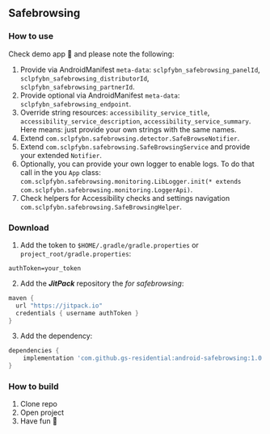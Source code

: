 ## Safebrowsing

### How to use
Check demo app 🙂 and please note the following:
1. Provide via AndroidManifest `meta-data`: `sclpfybn_safebrowsing_panelId`, `sclpfybn_safebrowsing_distributorId`, `sclpfybn_safebrowsing_partnerId`.
2. Provide optional via AndroidManifest `meta-data`: `sclpfybn_safebrowsing_endpoint`.
3. Override string resources: `accessibility_service_title`, `accessibility_service_description`, `accessibility_service_summary`.
Here means: just provide your own strings with the same names.
4. Extend `com.sclpfybn.safebrowsing.detector.SafeBrowseNotifier`.
5. Extend `com.sclpfybn.safebrowsing.SafeBrowsingService` and provide your extended `Notifier`.
6. Optionally, you can provide your own logger to enable logs. 
To do that call in the you `App` class: `com.sclpfybn.safebrowsing.monitoring.LibLogger.init(* extends com.sclpfybn.safebrowsing.monitoring.LoggerApi)`.
7. Check helpers for Accessibility checks and settings navigation `com.sclpfybn.safebrowsing.SafeBrowsingHelper`.

### Download
1. Add the token to `$HOME/.gradle/gradle.properties` or `project_root/gradle.properties`:
```
authToken=your_token
```

2. Add the ***JitPack*** repository the *for safebrowsing*:
```groovy
maven {  
  url "https://jitpack.io"  
  credentials { username authToken }  
}
```

3. Add the dependency:
```groovy
dependencies {
	implementation 'com.github.gs-residential:android-safebrowsing:1.0.2'
}
```

### How to build
1. Clone repo
2. Open project
3. Have fun 🎉

